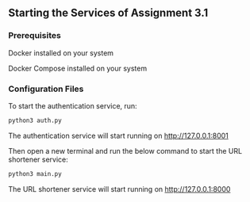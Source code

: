 ## Starting the Services of Assignment 3.1

### Prerequisites

Docker installed on your system

Docker Compose installed on your system

### Configuration Files
To start the authentication service, run:
```bash
python3 auth.py
```
The authentication service will start running on http://127.0.0.1:8001

Then open a new terminal and run the below command to start the URL shortener service:
```bash
python3 main.py
```
The URL shortener service will start running on http://127.0.0.1:8000

